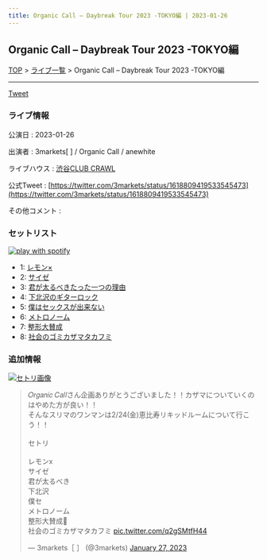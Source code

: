```yaml
---
title: Organic Call – Daybreak Tour 2023 -TOKYO編 | 2023-01-26
---
```

## Organic Call – Daybreak Tour 2023 -TOKYO編

[TOP](/setlist/) > [ライブ一覧](lives.html) > Organic Call – Daybreak Tour 2023 -TOKYO編

___

<a href="https://twitter.com/share?ref_src=twsrc%5Etfw" data-text="3markets[ ]セットリスト > Organic Call – Daybreak Tour 2023 -TOKYO編" class="twitter-share-button" data-via="3markets" data-hashtags="3markets" data-related="3markets" data-show-count="false">Tweet</a>

### ライブ情報

公演日
:    2023-01-26

出演者
:    3markets[ ] / Organic Call / anewhite

ライブハウス
:    [渋谷CLUB CRAWL](livehouse050.html)

公式Tweet
:    [https://twitter.com/3markets/status/1618809419533545473](https://twitter.com/3markets/status/1618809419533545473)

その他コメント
:    

### セットリスト


[![play with spotify](images/spotify-icon.png)](https://open.spotify.com/playlist/3zp9Sn5wkdJA8zH6bGf3lq)



*  1: [レモン×](song003.html)
*  2: [サイゼ](song004.html)
*  3: [君が太るべきたった一つの理由](song034.html)
*  4: [下北沢のギターロック](song015.html)
*  5: [僕はセックスが出来ない](song006.html)
*  6: [メトロノーム](song025.html)
*  7: [整形大賛成](song005.html)
*  8: [社会のゴミカザマタカフミ](song002.html)


### 追加情報

[![セトリ画像](images/051.jpg)](images/051.jpg)


<blockquote class="twitter-tweet"><p lang="ja" dir="ltr">𝑂𝑟𝑔𝑎𝑛𝑖𝑐 𝐶𝑎𝑙𝑙さん企画ありがとうございました！！カザマについていくのはやめた方が良い！！<br>そんなスリマのワンマンは2/24(金)恵比寿リキッドルームについて行こう！！<br><br>セトリ<br><br>レモンx<br>サイゼ<br>君が太るべき<br>下北沢<br>僕セ<br>メトロノーム<br>整形大賛成🎥<br>社会のゴミカザマタカフミ <a href="https://t.co/q2gSMtfH44">pic.twitter.com/q2gSMtfH44</a></p>&mdash; 3markets［ ］ (@3markets) <a href="https://twitter.com/3markets/status/1618809419533545473?ref_src=twsrc%5Etfw">January 27, 2023</a></blockquote>
<script async src="https://platform.twitter.com/widgets.js" charset="utf-8"></script>




<script async src="https://platform.twitter.com/widgets.js" charset="utf-8"></script>